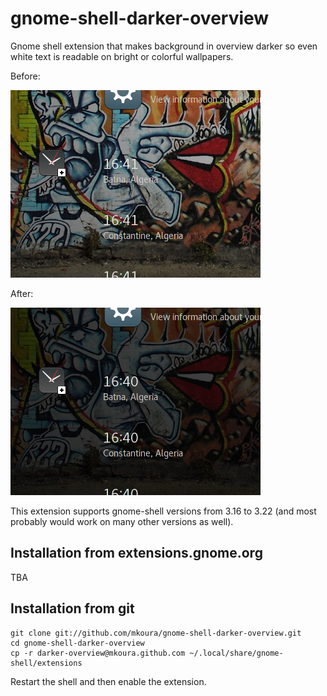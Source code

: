# gnome-shell-darker-overview

Gnome shell extension that makes background in overview darker so even white text is readable on bright or colorful wallpapers.

Before:

![Off](https://github.com/mkoura/gnome-shell-darker-overview/raw/master/screenshot_off.png)

After:

![On](https://github.com/mkoura/gnome-shell-darker-overview/raw/master/screenshot_on.png)

This extension supports gnome-shell versions from 3.16 to 3.22 (and most probably would work on many other versions as well).

## Installation from extensions.gnome.org

TBA

## Installation from git

    git clone git://github.com/mkoura/gnome-shell-darker-overview.git
    cd gnome-shell-darker-overview
    cp -r darker-overview@mkoura.github.com ~/.local/share/gnome-shell/extensions

Restart the shell and then enable the extension.
